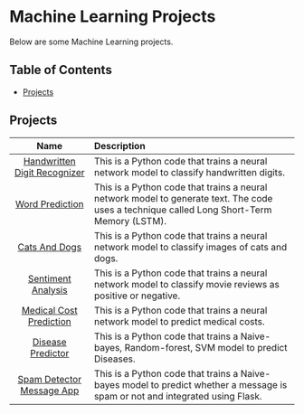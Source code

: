 # Machine Learning Projects

Below are some Machine Learning projects.

## Table of Contents

- [Projects](#projects)

## Projects

| Name | Description |
| :---: | :--- |
|[Handwritten Digit Recognizer](./handwritten-digit-recognizer/)|This is a Python code that trains a neural network model to classify handwritten digits.|
|[Word Prediction](./word-prediction/)|This is a Python code that trains a neural network model to generate text. The code uses a technique called Long Short-Term Memory (LSTM).|
|[Cats And Dogs](./cats_and_dogs/)|This is a Python code that trains a neural network model to classify images of cats and dogs.|
|[Sentiment Analysis](./sentiment-analysis/)|This is a Python code that trains a neural network model to classify movie reviews as positive or negative.|
|[Medical Cost Prediction](./medical_costs/)|This is a Python code that trains a neural network model to predict medical costs.|
|[Disease Predictor](./Disease_Predictor/)|This is a Python code that trains a Naive-bayes, Random-forest, SVM model to predict Diseases.|
|[Spam Detector Message App](./Spam_Detector_Message_App/)|This is a Python code that trains a Naive-bayes model to predict whether a message is spam or not and integrated using Flask.
